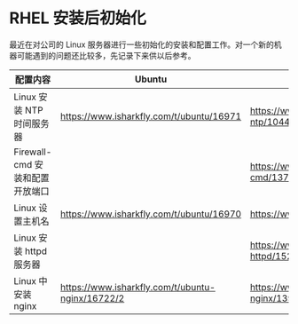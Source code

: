 # RHEL 安装后初始化

最近在对公司的 Linux 服务器进行一些初始化的安装和配置工作。对一个新的机器可能遇到的问题还比较多，先记录下来供以后参考。

| 配置内容                   | Ubuntu                                           | REL                                            |
|------------------------|--------------------------------------------------|------------------------------------------------|
| Linux 安装 NTP 时间服务器     | https://www.isharkfly.com/t/ubuntu/16971         | https://www.isharkfly.com/t/linux-ntp/10441    |
| Firewall-cmd 安装和配置开放端口 |                                                  | https://www.isharkfly.com/t/firewall-cmd/13715 |
| Linux 设置主机名            | https://www.isharkfly.com/t/ubuntu/16970         | https://www.isharkfly.com/t/linux/15230        |
| Linux 安装 httpd 服务器     |                                                  | https://www.isharkfly.com/t/linux-httpd/15231  |
| Linux 中安装 nginx        | https://www.isharkfly.com/t/ubuntu-nginx/16722/2 | https://www.isharkfly.com/t/linux-nginx/13951  |
